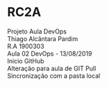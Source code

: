 # RC2A
Projeto Aula DevOps<br/>
Thiago Alcântara Pardim<br/>
R.A 1900303<br/>
Aula 02 DevOps - 13/08/2019<br/>
Inicio GitHub<br/>
Alteração para aula de GIT Pull<br/>
Sincronização com a pasta local<br/>
